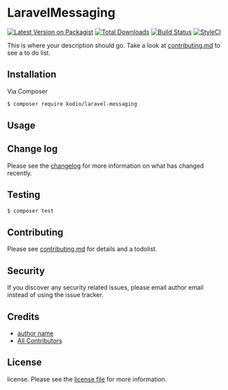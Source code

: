 # LaravelMessaging

[![Latest Version on Packagist][ico-version]][link-packagist]
[![Total Downloads][ico-downloads]][link-downloads]
[![Build Status][ico-travis]][link-travis]
[![StyleCI][ico-styleci]][link-styleci]

This is where your description should go. Take a look at [contributing.md](contributing.md) to see a to do list.

## Installation

Via Composer

``` bash
$ composer require kodio/laravel-messaging
```

## Usage

## Change log

Please see the [changelog](changelog.md) for more information on what has changed recently.

## Testing

``` bash
$ composer test
```

## Contributing

Please see [contributing.md](contributing.md) for details and a todolist.

## Security

If you discover any security related issues, please email author email instead of using the issue tracker.

## Credits

- [author name][link-author]
- [All Contributors][link-contributors]

## License

license. Please see the [license file](license.md) for more information.

[ico-version]: https://img.shields.io/packagist/v/kodio/laravel-messaging.svg?style=flat-square
[ico-downloads]: https://img.shields.io/packagist/dt/kodio/laravel-messaging.svg?style=flat-square
[ico-travis]: https://img.shields.io/travis/kodio/laravel-messaging/master.svg?style=flat-square
[ico-styleci]: https://styleci.io/repos/12345678/shield

[link-packagist]: https://packagist.org/packages/kodio/laravel-messaging
[link-downloads]: https://packagist.org/packages/kodio/laravel-messaging
[link-travis]: https://travis-ci.org/kodio/laravel-messaging
[link-styleci]: https://styleci.io/repos/12345678
[link-author]: https://github.com/kodio
[link-contributors]: ../../contributors
